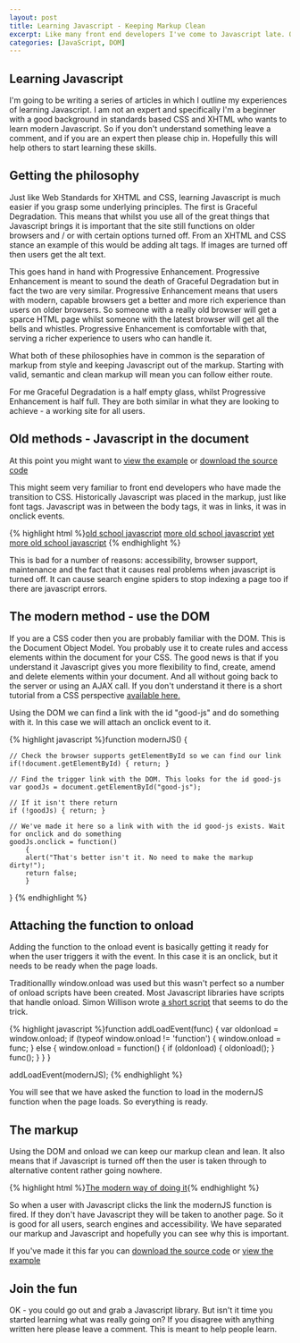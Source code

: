 ```yaml
--- 
layout: post
title: Learning Javascript - Keeping Markup Clean
excerpt: Like many front end developers I've come to Javascript late. Of course I could go and grab one of the many Javascript libraries out there. But I'm making an effort to learn Javascript. Thankfully it isn't as hard as you might think.
categories: [JavaScript, DOM]
---
```

## Learning Javascript

I'm going to be writing a series of articles in which I outline my experiences of learning Javascript. I am not an expert and specifically I'm a beginner with a good background in standards based CSS and XHTML who wants to learn modern Javascript. So if you don't understand something leave a comment, and if you are an expert then please chip in. Hopefully this will help others to start learning these skills. 

## Getting the philosophy

Just like Web Standards for XHTML and CSS, learning Javascript is much easier if you grasp some underlying principles. The first is Graceful Degradation. This means that whilst you use all of the great things that Javascript brings it is important that the site still functions on older browsers and / or with certain options turned off. From an XHTML and CSS stance an example of this would be adding alt tags. If images are turned off then users get the alt text. 

This goes hand in hand with Progressive Enhancement. Progressive Enhancement is meant to sound the death of Graceful Degradation but in fact the two are very similar. Progressive Enhancement means that users with modern, capable browsers get a better and more rich experience than users on older browsers. So someone with a really old browser will get a sparce HTML page whilst someone with the latest browser will get all the bells and whistles. Progressive Enhancement is comfortable with that, serving a richer experience to users who can handle it. 

What both of these philosophies have in common is the separation of markup from style and keeping Javascript out of the markup. Starting with valid, semantic and clean markup will mean you can follow either route. 

For me Graceful Degradation is a half empty glass, whilst Progressive Enhancement is half full. They are both similar in what they are looking to achieve - a working site for all users.

## Old methods - Javascript in the document

At this point you might want to [view the example][1] or [download the source code][2]

This might seem very familiar to front end developers who have made the transition to CSS. Historically Javascript was placed in the markup, just like font tags. Javascript was in between the body tags, it was in links, it was in onclick events. 

{% highlight html %}<a onclick="oldJS(); return false;" href="#">old school javascript</a>
<a onclick="javascript: oldJS(); return false;" href="#">more old school javascript</a>
<a href="javascript: oldJS();">yet more old school javascript</a>
{% endhighlight %}

This is bad for a number of reasons: accessibility, browser support, maintenance and the fact that it causes real problems when javascript is turned off. It can cause search engine spiders to stop indexing a page too if there are javascript errors.

## The modern method - use the DOM

If you are a CSS coder then you are probably familiar with the DOM. This is the Document Object Model. You probably use it to create rules and access elements within the document for your CSS. The good news is that if you understand it Javascript gives you more flexibility to find, create, amend and delete elements within your document. And all without going back to the server or using an AJAX call. If you don't understand it there is a short tutorial from a CSS perspective [available here.][3]

Using the DOM we can find a link with the id "good-js" and do something with it. In this case we will attach an onclick event to it. 

{% highlight javascript %}function modernJS() {
    
    // Check the browser supports getElementById so we can find our link
    if(!document.getElementById) { return; }
    
    // Find the trigger link with the DOM. This looks for the id good-js
    var goodJs = document.getElementById("good-js");
    
    // If it isn't there return
    if (!goodJs) { return; }
    
    // We've made it here so a link with with the id good-js exists. Wait for onclick and do something
    goodJs.onclick = function()
        {
        alert("That's better isn't it. No need to make the markup dirty!");
        return false;
        }
}
{% endhighlight %} 

## Attaching the function to onload

Adding the function to the onload event is basically getting it ready for when the user triggers it with the event. In this case it is an onclick, but it needs to be ready when the page loads.

Traditionallly window.onload was used but this wasn't perfect so a number of onload scripts have been created. Most Javascript libraries have scripts that handle onload. Simon Willison wrote [a short script][4] that seems to do the trick.  

{% highlight javascript %}function addLoadEvent(func) {
  var oldonload = window.onload;
  if (typeof window.onload != 'function') {
    window.onload = func;
  } else {
    window.onload = function() {
      if (oldonload) {
        oldonload();
      }
      func();
    }
  }
}

addLoadEvent(modernJS);
{% endhighlight %}

You will see that we have asked the function to load in the modernJS function when the page loads. So everything is ready.

## The markup

Using the DOM and onload we can keep our markup clean and lean. It also means that if Javascript is turned off then the user is taken through to alternative content rather going nowhere. 

{% highlight html %}<a id="good-js" href="non_js_content.html">The modern way of doing it</a>{% endhighlight %}

So when a user with Javascript clicks the link the modernJS function is fired. If they don't have Javascript they will be taken to another page. So it is good for all users, search engines and accessibility. We have separated our markup and Javascript and hopefully you can see why this is important. 

If you've made it this far you can [download the source code][2] or [view the example][1]

## Join the fun

OK - you could go out and grab a Javascript library. But isn't it time you started learning what was really going on? If you disagree with anything written here please leave a comment. This is meant to help people learn.

 [1]: http://shapeshed.com/examples/keeping-markup-clean/
 [2]: http://shapeshed.com/downloads/keeping-markup-clean.zip
 [3]: http://shapeshed.com/journal/dom_css_a_beautiful_couple/
 [4]: http://simonwillison.net/2004/May/26/addLoadEvent/
